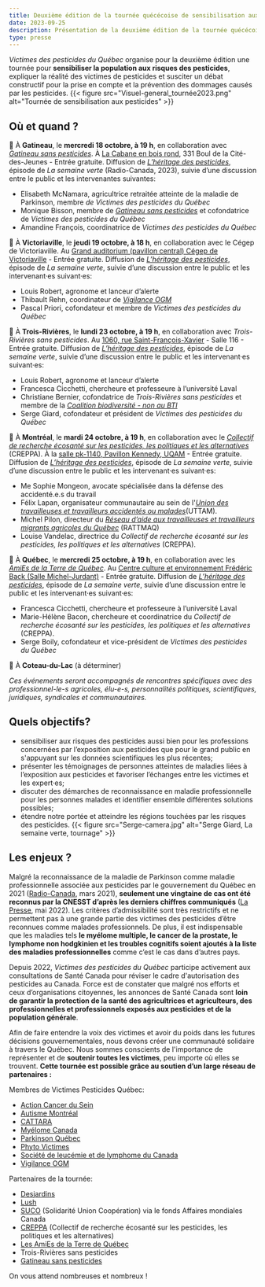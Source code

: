 ```yaml
---
title: Deuxième édition de la tournée quécécoise de sensibilisation aux pesticides 
date: 2023-09-25
description: Présentation de la deuxième édition de la tournée quécécoise de sensibilisation aux pesticides
type: presse 
---
```

*Victimes des pesticides du Québec* organise pour la deuxième édition une tournée pour **sensibiliser la population aux risques des pesticides**, expliquer la réalité des victimes de pesticides et susciter un débat constructif pour la prise en compte et la prévention des dommages causés par les pesticides.
{{< figure src="Visuel-general_tournée2023.png" alt="Tournée de sensibilisation aux pesticides" >}}

## **Où et quand ?**
📌 À **Gatineau**, le **mercredi 18 octobre, à  19 h**, en collaboration avec [*Gatineau sans pesticides*](https://www.facebook.com/groups/4933521170071741). À [La Cabane en bois rond](https://maps.apple.com/?address=331%20Boul%20de%20la%20Cit%C3%A9-des-Jeunes,%20Gatineau%20QC%20J8Y%206T3,%20Canada&auid=13426285110608637533&ll=45.457810,-75.767574&lsp=9902&q=Corporation%20des%20A%C3%AEn%C3%A9s%20de%20la%20Cabane%20en%20Bois%20Rond&_ext=CjEKBAgEEGIKBAgFEAMKBAgGEBQKBAgKEAAKBAhSEAEKBAhVEA8KBAhZEAIKBQikARABEiYp/voyUwa6RkAx46VR14jxUsA5fNBYryy7RkBBo7yPA7fwUsBQBA%3D%3D), 331 Boul de la Cité-des-Jeunes - Entrée gratuite.
Diffusion de [*L’héritage des pesticides*](https://ici.radio-canada.ca/tele/la-semaine-verte/site/episodes/694729/maladies-pesticides-parkinson-cancers-agriculteurs), épisode de *La semaine verte* (Radio-Canada, 2023), suivie d’une discussion entre le public et les intervenantes suivantes: 
- Elisabeth McNamara, agricultrice retraitée atteinte de la maladie de Parkinson, membre *de Victimes des pesticides du Québec*
- Monique Bisson, membre de [*Gatineau sans pesticides*](https://www.facebook.com/groups/4933521170071741) et cofondatrice de *Victimes des pesticides du Québec*
- Amandine François, coordinatrice de *Victimes des pesticides du Québec*

📌 À **Victoriaville**, le **jeudi 19 octobre, à 18 h**, en collaboration avec le Cégep de Victoriaville. Au [Grand auditorium (pavillon central) Cégep de Victoriaville](https://maps.apple.com/?address=475%20Rue%20Notre-Dame%20E,%20Victoriaville%20QC%20G6P%204B3,%20Canada&auid=18015406280182673812&ll=46.059589,-71.943718&lsp=9902&q=C%C3%A9gep%20de%20Victoriaville&_ext=CjEKBAgEEGIKBAgFEAMKBAgGEBkKBAgKEAAKBAhSEAcKBAhVEA0KBAhZEAEKBQikARABEiYp3a8CbQ0HR0AxGm5L7c/8UcA5W4UoyTMIR0BBqOQR0/v7UcBQBA%3D%3D) - Entrée gratuite. 
Diffusion de [*L’héritage des pesticides*](https://ici.radio-canada.ca/tele/la-semaine-verte/site/episodes/694729/maladies-pesticides-parkinson-cancers-agriculteurs), épisode de *La semaine verte*, suivie d’une discussion entre le public et les intervenant·es suivant·es: 
- Louis Robert, agronome et lanceur d’alerte <br />
- Thibault Rehn, coordinateur de [*Vigilance OGM*](https://www.vigilanceogm.org/)<br />
- Pascal Priori, cofondateur et membre de *Victimes des pesticides du Québec*<br />

📌 À **Trois-Rivières**, le **lundi 23 octobre, à 19 h**, en collaboration avec *Trois-Rivières sans pesticides*. Au [1060, rue Saint-François-Xavier](https://maps.apple.com/?address=1060%20Rue%20St-Fran%C3%A7ois-Xavier,%20Trois-Rivi%C3%A8res%20QC%20G9A%201R8,%20Canada&ll=46.351025,-72.545670&q=1060%20Rue%20St-Fran%C3%A7ois-Xavier&_ext=EiYpjGCIMlssR0AxJKAh3lYjUsA5CjaujoEtR0BBYlUUo4EiUsBQBA%3D%3D) - Salle 116 - Entrée gratuite.
Diffusion de [*L’héritage des pesticides*](https://ici.radio-canada.ca/tele/la-semaine-verte/site/episodes/694729/maladies-pesticides-parkinson-cancers-agriculteurs), épisode de *La semaine verte*, suivie d’une discussion entre le public et les intervenant·es suivant·es:
- Louis Robert, agronome et lanceur d’alerte<br />
- Francesca Cicchetti, chercheure et professeure à l’université Laval<br />
- Christiane Bernier, cofondatrice de *Trois-Rivières sans pesticides* et membre de la [*Coalition biodiversité - non au BTI*](https://www.nonaubti.org/)<br />
- Serge Giard, cofondateur et président de *Victimes des pesticides du Québec*<br />

📌 À **Montréal**, le **mardi 24 octobre, à 19 h**, en collaboration avec le [*Collectif de recherche écosanté sur les pesticides, les politiques et les alternatives*](https://creppa.uqam.ca/) (CREPPA). À la [salle pk-1140, Pavillon Kennedy, UQAM](https://maps.apple.com/?address=201%20Av%20du%20Pr%C3%A9sident-Kennedy,%20Montr%C3%A9al%20QC%20H2X%203Y7,%20Canada&auid=17252835727705513947&ll=45.508982,-73.568672&lsp=9902&q=Pavilion%20President-Kennedy%20&_ext=CjEKBAgEEGIKBAgFEAMKBAgGEBkKBAgKEAAKBAhSEAcKBAhVEA8KBAhZEAIKBQikARABEiYpV3TrJpPARkAxUkscIc5kUsA51UkRg7nBRkBBagiKHPxjUsBQBA%3D%3D) - Entrée gratuite. 
Diffusion de [*L’héritage des pesticides*](https://ici.radio-canada.ca/tele/la-semaine-verte/site/episodes/694729/maladies-pesticides-parkinson-cancers-agriculteurs), épisode de *La semaine verte*, suivie d’une discussion entre le public et les intervenant·es suivant·es:
- Me Sophie Mongeon, avocate spécialisée dans la défense des accidenté.e.s du travail<br />
- Félix Lapan, organisateur communautaire au sein de l'[*Union des travailleuses et travailleurs accidentés ou malades*](https://uttam.quebec/)(UTTAM). <br />
- Michel Pilon, directeur du [*Réseau d’aide aux travailleuses et travailleurs migrants agricoles du Québec*](https://rattmaq.org/) (RATTMAQ)<br />
- Louise Vandelac, directrice du *Collectif de recherche écosanté sur les pesticides, les politiques et les alternatives* (CREPPA).

📌 À **Québec**, le **mercredi 25 octobre, à  19 h**, en collaboration avec les [*AmiEs de la Terre de Québec*](https://atquebec.org/). Au [Centre culture et environnement Frédéric Back (Salle Michel-Jurdant)](https://maps.apple.com/?address=316-870%20Av%20de%20Salaberry,%20Qu%C3%A9bec%20QC%20G1R%202V1,%20Canada&auid=605469734532371615&ll=46.805795,-71.227223&lsp=9902&q=Centre%20Culture%20et%20Environnement%20Fr%C3%A9d%C3%A9ric%20Back&_ext=CjIKBAgEEGIKBAgFEAMKBQgGELABCgQIChAACgQIUhAECgQIVRAACgQIWRAGCgUIpAEQARImKUy4/B2RZkdAMdpVa1f2zlHAOcqNInq3Z0dAQYybnFAfzlHAUAQ%3D) - Entrée gratuite.
Diffusion de [*L’héritage des pesticides*](https://ici.radio-canada.ca/tele/la-semaine-verte/site/episodes/694729/maladies-pesticides-parkinson-cancers-agriculteurs), épisode de *La semaine verte*, suivie d’une discussion entre le public et les intervenant·es suivant·es:
- Francesca Cicchetti, chercheure et professeure à l’université Laval<br />
- Marie-Hélène Bacon,  chercheure et coordinatrice du *Collectif de recherche écosanté sur les pesticides, les politiques et les alternatives* (CREPPA).<br />
- Serge Boily, cofondateur et vice-président de *Victimes des pesticides du Québec*

📌 À **Coteau-du-Lac** (à déterminer)

*Ces événements seront accompagnés de rencontres spécifiques avec des professionnel-le-s agricoles, élu-e-s, personnalités politiques, scientifiques, juridiques, syndicales et communautaires.*

## **Quels objectifs?**
* sensibiliser aux risques des pesticides aussi bien pour les professions concernées par l’exposition aux pesticides que pour le grand public en s'appuyant sur les données scientifiques les plus récentes; 
* présenter les témoignages de personnes atteintes de maladies liées à l’exposition aux pesticides et favoriser l’échanges entre les victimes et les expert·es;
* discuter des démarches de reconnaissance en maladie professionnelle pour les personnes malades et identifier ensemble différentes solutions possibles;
* étendre notre portée et atteindre les régions touchées par les risques des pesticides.
{{< figure src="Serge-camera.jpg" alt="Serge Giard, La semaine verte, tournage" >}}
## **Les enjeux ?**

Malgré la reconnaissance de la maladie de Parkinson comme maladie professionnelle associée aux pesticides par le gouvernement du Québec en 2021 ([Radio-Canada](https://ici.radio-canada.ca/nouvelle/1780853/parkinson-pesticides-maladie-professionnelle-quebec), mars 2021), **seulement une vingtaine de cas ont été reconnus par la CNESST d’après les derniers chiffres communiqués** ([La Presse](https://www.lapresse.ca/actualites/2022-05-01/lesions-liees-aux-pesticides-ou-a-d-autres-produits-agrochimiques/la-cnesst-a-reconnu-13-cas-depuis-cinq-ans.php), mai 2022). Les critères d’admissibilité sont très restrictifs et ne permettent pas à une grande partie des victimes des pesticides d’être reconnues comme malades professionnels. De plus, il est indispensable que les maladies tels **le myélome multiple, le cancer de la prostate, le lymphome non hodgkinien et les troubles cognitifs soient ajoutés à la liste des maladies professionnelles** comme c’est le cas dans d’autres pays. 


Depuis 2022, *Victimes des pesticides du Québec* participe activement aux consultations de Santé Canada pour réviser le cadre d'autorisation des pesticides au Canada. Force est de constater que malgré nos efforts et ceux d’organisations citoyennes, les annonces de Santé Canada sont **loin de garantir la protection de la santé des agricultrices et agriculteurs, des professionnelles et professionnels exposés aux pesticides et de la population générale**. 


Afin de faire entendre la voix des victimes et avoir du poids dans les futures décisions gouvernementales, nous devons créer une communauté solidaire à travers le Québec. Nous sommes conscients de l'importance de représenter et de **soutenir toutes les victimes**, peu importe où elles se trouvent.
**Cette tournée est possible grâce au soutien d’un large réseau de partenaires :**

Membres de Victimes Pesticides Québec: 
- [Action Cancer du Sein](https://acsqc.ca/fr)
- [Autisme Montréal](https://autisme-montreal.com/)
- [CATTARA](https://cattara.org/)
- [Myélome Canada](https://myelomacanada.ca/fr)
- [Parkinson Québec](https://parkinsonquebec.ca/)
- [Phyto Victimes](https://www.phyto-victimes.fr)
- [Société de leucémie et de lymphome du Canada](https://www.cancersdusang.ca/)
- [Vigilance OGM](https://www.vigilanceogm.org/)

Partenaires de la tournée: 
- [Desjardins](https://caissesolidaire.coop/)
- [Lush](https://weare.lush.com/lush-life/our-company/we-are-campaigns/)
- [SUCO](https://www.suco.org/) (Solidarité Union Coopération) via le fonds Affaires mondiales Canada
- [CREPPA](https://creppa.uqam.ca/) (Collectif de recherche écosanté sur les pesticides, les politiques et les alternatives)
- [Les AmiEs de la Terre de Québec](https://atquebec.org/)
- Trois-Rivières sans pesticides
- [Gatineau sans pesticides](https://www.facebook.com/groups/4933521170071741)

On vous attend nombreuses et nombreux !
